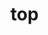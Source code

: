 <!-- this entire file is auto-generated -->

# top

<!-- optional markdown-notes-tree directory description starts here -->

<!-- optional markdown-notes-tree directory description ends here -->
